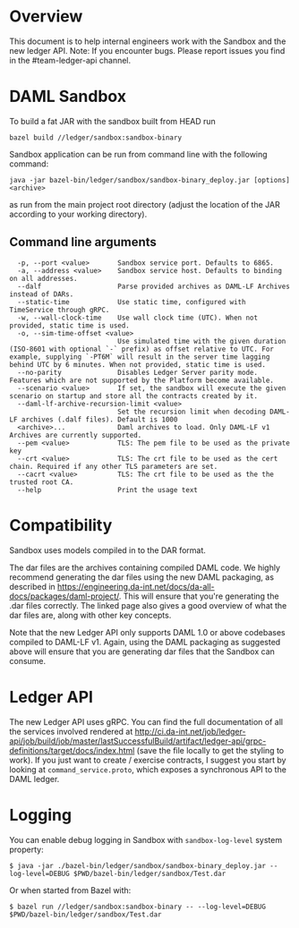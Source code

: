 # Overview
This document is to help internal engineers work with the Sandbox and the new ledger API.
Note: If you encounter bugs. Please report issues you find in the #team-ledger-api channel.

# DAML Sandbox

To build a fat JAR with the sandbox built from HEAD run

    bazel build //ledger/sandbox:sandbox-binary

Sandbox application can be run from command line with the following command:

    java -jar bazel-bin/ledger/sandbox/sandbox-binary_deploy.jar [options] <archive>

as run from the main project root directory (adjust the location of the JAR according to your working directory).

## Command line arguments

```
  -p, --port <value>       Sandbox service port. Defaults to 6865.
  -a, --address <value>    Sandbox service host. Defaults to binding on all addresses.
  --dalf                   Parse provided archives as DAML-LF Archives instead of DARs.
  --static-time            Use static time, configured with TimeService through gRPC.
  -w, --wall-clock-time    Use wall clock time (UTC). When not provided, static time is used.
  -o, --sim-time-offset <value>
                           Use simulated time with the given duration (ISO-8601 with optional `-` prefix) as offset relative to UTC. For example, supplying `-PT6M` will result in the server time lagging behind UTC by 6 minutes. When not provided, static time is used.
  --no-parity              Disables Ledger Server parity mode. Features which are not supported by the Platform become available.
  --scenario <value>       If set, the sandbox will execute the given scenario on startup and store all the contracts created by it.
  --daml-lf-archive-recursion-limit <value>
                           Set the recursion limit when decoding DAML-LF archives (.dalf files). Default is 1000
  <archive>...             Daml archives to load. Only DAML-LF v1 Archives are currently supported.
  --pem <value>            TLS: The pem file to be used as the private key
  --crt <value>            TLS: The crt file to be used as the cert chain. Required if any other TLS parameters are set.
  --cacrt <value>          TLS: The crt file to be used as the the trusted root CA.
  --help                   Print the usage text
```

# Compatibility

Sandbox uses models compiled in to the DAR format.

The dar files are the archives containing compiled DAML code. We highly recommend generating the dar files using the new DAML packaging, as described in https://engineering.da-int.net/docs/da-all-docs/packages/daml-project/. This will ensure that you're generating the .dar files correctly. The linked page also gives a good overview of what the dar files are, along with other key concepts.

Note that the new Ledger API only supports DAML 1.0 or above codebases compiled to DAML-LF v1. Again, using the DAML packaging as suggested above will ensure that you are generating dar files that the Sandbox can consume.

# Ledger API

The new Ledger API uses gRPC. You can find the full documentation of all the services involved rendered at http://ci.da-int.net/job/ledger-api/job/build/job/master/lastSuccessfulBuild/artifact/ledger-api/grpc-definitions/target/docs/index.html (save the file locally to get the styling to work). If you just want to create / exercise contracts, I suggest you start by looking at `command_service.proto`, which exposes a synchronous API to the DAML ledger. 

# Logging

You can enable debug logging in Sandbox with `sandbox-log-level` system property:

    $ java -jar ./bazel-bin/ledger/sandbox/sandbox-binary_deploy.jar --log-level=DEBUG $PWD/bazel-bin/ledger/sandbox/Test.dar

Or when started from Bazel with:

    $ bazel run //ledger/sandbox:sandbox-binary -- --log-level=DEBUG $PWD/bazel-bin/ledger/sandbox/Test.dar

